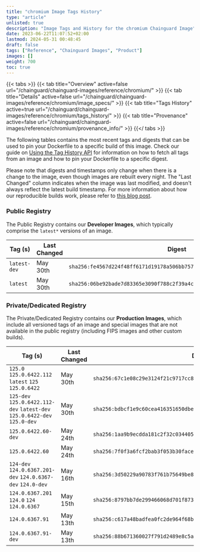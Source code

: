 ```yaml
---
title: "chromium Image Tags History"
type: "article"
unlisted: true
description: "Image Tags and History for the chromium Chainguard Image"
date: 2023-06-22T11:07:52+02:00
lastmod: 2024-05-31 00:48:45
draft: false
tags: ["Reference", "Chainguard Images", "Product"]
images: []
weight: 700
toc: true
---
```


{{< tabs >}}
{{< tab title="Overview" active=false url="/chainguard/chainguard-images/reference/chromium/" >}}
{{< tab title="Details" active=false url="/chainguard/chainguard-images/reference/chromium/image_specs/" >}}
{{< tab title="Tags History" active=true url="/chainguard/chainguard-images/reference/chromium/tags_history/" >}}
{{< tab title="Provenance" active=false url="/chainguard/chainguard-images/reference/chromium/provenance_info/" >}}
{{</ tabs >}}

The following tables contains the most recent tags and digests that can be used to pin your Dockerfile to a specific build of this image. Check our guide on [Using the Tag History API](/chainguard/chainguard-images/using-the-tag-history-api/) for information on how to fetch all tags from an image and how to pin your Dockerfile to a specific digest.

Please note that digests and timestamps only change when there is a change to the image, even though images are rebuilt every night. The "Last Changed" column indicates when the image was last modified, and doesn't always reflect the latest build timestamp. For more information about how our reproducible builds work, please refer to [this blog post](https://www.chainguard.dev/unchained/reproducing-chainguards-reproducible-image-builds).

### Public Registry
The Public Registry contains our **Developer Images**, which typically comprise the `latest*` versions of an image.

| Tag (s)       | Last Changed | Digest                                                                    |
|---------------|--------------|---------------------------------------------------------------------------|
|  `latest-dev` | May 30th     | `sha256:fe4567d224f48ff6171d19178a506bb75788970b76b232bfd13236ae612cc9a5` |
|  `latest`     | May 30th     | `sha256:06be92bade7d83365e3090f788c2f39a4c58ce24793a20cd51a92d8485d8b9e7` |


### Private/Dedicated Registry
The Private/Dedicated Registry contains our **Production Images**, which include all versioned tags of an image and special images that are not available in the public registry (including FIPS images and other custom builds).

| Tag (s)                                                                   | Last Changed | Digest                                                                    |
|---------------------------------------------------------------------------|--------------|---------------------------------------------------------------------------|
|  `125.0` `125.0.6422.112` `latest` `125` `125.0.6422`                     | May 30th     | `sha256:67c1e08c29e3124f21c9717cc896eebb23c7c04b8e6a43002c0070207dc9ac86` |
|  `125-dev` `125.0.6422.112-dev` `latest-dev` `125.0.6422-dev` `125.0-dev` | May 30th     | `sha256:bdbcf1e9c60cea416351650dbed3867912e5136abfe01fbb822349e44d654979` |
|  `125.0.6422.60-dev`                                                      | May 24th     | `sha256:1aa9b9ecdda181c2f32c03440567847279d550e5f7dccb61030e52bff97cdbd3` |
|  `125.0.6422.60`                                                          | May 24th     | `sha256:7f0f3a6fcf2bab3f053b30facebe2802983effffa231bfa4f276d17a799696de` |
|  `124-dev` `124.0.6367.201-dev` `124.0.6367-dev` `124.0-dev`              | May 16th     | `sha256:3d50229a90783f761b75649be8874ad0598bbee5663d6e863aa0f1e72d319b2f` |
|  `124.0.6367.201` `124.0` `124` `124.0.6367`                              | May 15th     | `sha256:8797bb7de299466068d701f873f317b07a62e11e7f31f1863679d0d24489c3ab` |
|  `124.0.6367.91`                                                          | May 13th     | `sha256:c617a48badfea0fc2de964f68b2b3f66631376abb3664717e8647860f4e37d76` |
|  `124.0.6367.91-dev`                                                      | May 13th     | `sha256:88b671360027f791d2489e8c5ac2a2bcda24207f1126b59f64f02e4bf2adf16e` |

